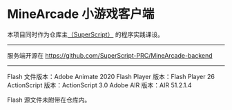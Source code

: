 # MineArcade 小游戏客户端

本项目同时作为仓库主[（SuperScript）](https://github.com/SuperScript-PRC) 的程序实践课设。

---

服务端开源在 https://github.com/SuperScript-PRC/MineArcade-backend

---

Flash 文件版本：Adobe Animate 2020
Flash Player 版本：Flash Player 26
ActionScript 版本：ActionScript 3.0
Adobe AIR 版本：AIR 51.2.1.4

Flash 源文件未附带在仓库内。